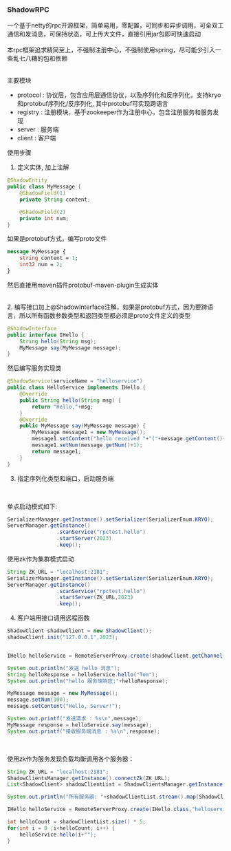 ### ShadowRPC
一个基于netty的rpc开源框架，简单易用，零配置，可同步和异步调用，可全双工通信和发消息，可保持状态，可上传大文件，直接引用jar包即可快速启动<br><br>
本rpc框架追求精简至上，不强制注册中心，不强制使用spring，尽可能少引入一些乱七八糟的包和依赖<br><br>

主要模块
- protocol : 协议层，包含应用层通信协议，以及序列化和反序列化，支持kryo和protobuf序列化/反序列化, 其中protobuf可实现跨语言
- registry : 注册模块，基于zookeeper作为注册中心，包含注册服务和服务发现
- server : 服务端
- client : 客户端

使用步骤
1. 定义实体, 加上注解
```java
@ShadowEntity
public class MyMessage {
    @ShadowField(1)
    private String content;

    @ShadowField(2)
    private int num;
}
```
如果是protobuf方式，编写proto文件
```proto
message MyMessage {
    string content = 1;
    int32 num = 2;
}
```
然后直接用maven插件protobuf-maven-plugin生成实体

<br>
2. 编写接口加上@ShadowInterface注解，如果是protobuf方式，因为要跨语言，所以所有函数参数类型和返回类型都必须是proto文件定义的类型

```java
@ShadowInterface
public interface IHello {
    String hello(String msg);
    MyMessage say(MyMessage message);
}
```

然后编写服务实现类
```java
@ShadowService(serviceName = "helloservice")
public class HelloService implements IHello {
    @Override
    public String hello(String msg) {
        return "Hello,"+msg;
    }
    @Override
    public MyMessage say(MyMessage message) {
        MyMessage message1 = new MyMessage();
        message1.setContent("hello received "+"("+message.getContent()+")");
        message1.setNum(message.getNum()+1);
        return message1;
    }
}
```

3. 指定序列化类型和端口，启动服务端

<br>

  
单点启动模式如下: 
```java
SerializerManager.getInstance().setSerializer(SerializerEnum.KRYO);
ServerManager.getInstance()
                .scanService("rpctest.hello")
                .startServer(2023)
                .keep();
```

使用zk作为集群模式启动
```java
String ZK_URL = "localhost:2181";
SerializerManager.getInstance().setSerializer(SerializerEnum.KRYO);
ServerManager.getInstance()
                .scanService("rpctest.hello")
                .startServer(ZK_URL,2023)
                .keep();
```



4. 客户端用接口调用远程函数
   
```java
ShadowClient shadowClient = new ShadowClient();
shadowClient.init("127.0.0.1",2023);


IHello helloService = RemoteServerProxy.create(shadowClient.getChannel(),IHello.class,"helloservice");

System.out.println("发送 hello 消息");
String helloResponse = helloService.hello("Tom");
System.out.println("hello 服务端响应:"+helloResponse);

MyMessage message = new MyMessage();
message.setNum(100);
message.setContent("Hello, Server!");

System.out.printf("发送请求 : %s\n",message);
MyMessage response = helloService.say(message);
System.out.printf("接收服务端消息 : %s\n",response);
```

<br>

使用zk作为服务发现负载均衡调用各个服务器：
```java
String ZK_URL = "localhost:2181";
ShadowClientsManager.getInstance().connectZk(ZK_URL);
List<ShadowClient> shadowClientList = ShadowClientsManager.getInstance().getShadowClients();

System.out.println("所有服务器: "+shadowClientList.stream().map(ShadowClient::getConnectionUrl).collect(Collectors.toList()));

IHello helloService = RemoteServerProxy.create(IHello.class,"helloservice");

int helloCount = shadowClientList.size() * 5;
for(int i = 0 ;i<helloCount; i++) {
    helloService.hello(i+"");
}
```


